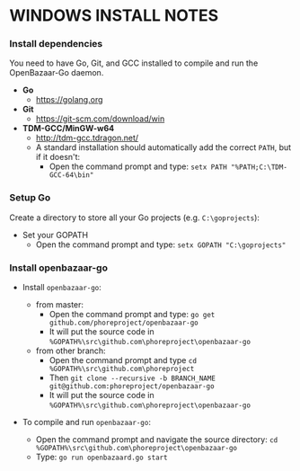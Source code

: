 WINDOWS INSTALL NOTES
====================

### Install dependencies

You need to have Go, Git, and GCC installed to compile and run the OpenBazaar-Go daemon.

- **Go**
    + https://golang.org
- **Git**
    + https://git-scm.com/download/win
- **TDM-GCC/MinGW-w64**
    + http://tdm-gcc.tdragon.net/ 
    + A standard installation should automatically add the correct `PATH`, but if it doesn't:
        * Open the command prompt and type: `setx PATH "%PATH;C:\TDM-GCC-64\bin"`

### Setup Go

Create a directory to store all your Go projects (e.g. `C:\goprojects`):

- Set your GOPATH
    + Open the command prompt and type: `setx GOPATH "C:\goprojects"`

### Install openbazaar-go

- Install `openbazaar-go`:
    - from master:
        + Open the command prompt and type: `go get github.com/phoreproject/openbazaar-go`
        + It will put the source code in `%GOPATH%\src\github.com\phoreproject\openbazaar-go`
    - from other branch:
        + Open the command prompt and type `cd %GOPATH%\src\github.com\phoreproject`
        + Then `git clone --recursive -b BRANCH_NAME git@github.com:phoreproject/openbazaar-go`
        + It will put the source code in `%GOPATH%\src\github.com\phoreproject\openbazaar-go`
        
- To compile and run `openbazaar-go`:
    + Open the command prompt and navigate the source directory: `cd %GOPATH%\src\github.com\phoreproject\openbazaar-go` 
    + Type: `go run openbazaard.go start`

